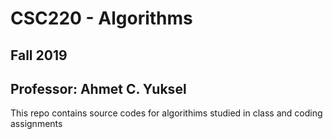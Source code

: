 # CSC220 - Algorithms
## Fall 2019
## Professor: Ahmet C. Yuksel

This repo contains source codes for algorithims studied in class and coding assignments
